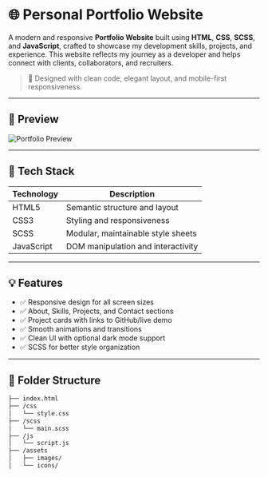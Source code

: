 # 🌐 Personal Portfolio Website

A modern and responsive **Portfolio Website** built using **HTML**, **CSS**, **SCSS**, and **JavaScript**, crafted to showcase my development skills, projects, and experience. This website reflects my journey as a developer and helps connect with clients, collaborators, and recruiters.

> 🚀 Designed with clean code, elegant layout, and mobile-first responsiveness.

---

## 📸 Preview

![Portfolio Preview](./assets/portfolio-preview.png) <!-- Replace with your own image path or external link -->

---

## 🧰 Tech Stack

| Technology | Description                          |
|------------|--------------------------------------|
| HTML5      | Semantic structure and layout        |
| CSS3       | Styling and responsiveness           |
| SCSS       | Modular, maintainable style sheets   |
| JavaScript | DOM manipulation and interactivity   |

---

## 💡 Features

- ✅ Responsive design for all screen sizes
- ✅ About, Skills, Projects, and Contact sections
- ✅ Project cards with links to GitHub/live demo
- ✅ Smooth animations and transitions
- ✅ Clean UI with optional dark mode support
- ✅ SCSS for better style organization

---

## 📁 Folder Structure

```bash
├── index.html
├── /css
│   └── style.css
├── /scss
│   └── main.scss
├── /js
│   └── script.js
├── /assets
│   ├── images/
│   └── icons/
